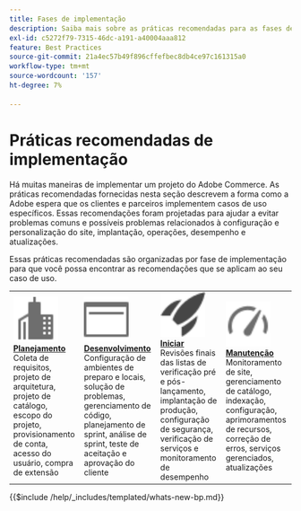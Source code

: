 ```yaml
---
title: Fases de implementação
description: Saiba mais sobre as práticas recomendadas para as fases de implementação dos projetos do Adobe Commerce.
exl-id: c5272f79-7315-46dc-a191-a40004aaa812
feature: Best Practices
source-git-commit: 21a4ec57b49f896cffefbec8db4ce97c161315a0
workflow-type: tm+mt
source-wordcount: '157'
ht-degree: 7%

---
```


# Práticas recomendadas de implementação

Há muitas maneiras de implementar um projeto do Adobe Commerce. As práticas recomendadas fornecidas nesta seção descrevem a forma como a Adobe espera que os clientes e parceiros implementem casos de uso específicos. Essas recomendações foram projetadas para ajudar a evitar problemas comuns e possíveis problemas relacionados à configuração e personalização do site, implantação, operações, desempenho e atualizações.

Essas práticas recomendadas são organizadas por fase de implementação para que você possa encontrar as recomendações que se aplicam ao seu caso de uso.

<table style="table-layout:fixed">
<tr>
  <td>
    <a href="planning/overview.md">
    <img alt="Planejamento" src="../../assets/icons/enterprise.svg" width="80" height="80"/>
    </a>
    <div>
    <a href="planning/overview.md"><strong>Planejamento</strong></a>
    </div>
    Coleta de requisitos, projeto de arquitetura, projeto de catálogo, escopo do projeto, provisionamento de conta, acesso do usuário, compra de extensão
    <br>
  </td>
  <td>
    <a href="development/overview.md">
      <img alt="Desenvolvimento" src="../../assets/icons/page-rule.svg" width="80" height="80">
    </a>
    <div>
    <a href="development/overview.md"><strong>Desenvolvimento</strong></a>
    </div>
    Configuração de ambientes de preparo e locais, solução de problemas, gerenciamento de código, planejamento de sprint, análise de sprint, teste de aceitação e aprovação do cliente
    <br>
  </td>
  <td>
    <a href="launch/overview.md">
      <img alt="Launch" src="../../assets/icons/launch.svg" width="80" height="80">
    </a>
    <div>
    <a href="launch/overview.md"><strong>Iniciar</strong></a>
    </div>
    Revisões finais das listas de verificação pré e pós-lançamento, implantação de produção, configuração de segurança, verificação de serviços e monitoramento de desempenho  
    <br>
  </td>
  <td>
    <a href="maintenance/overview.md">
      <img alt="Manutenção" src="../../assets/icons/gauge.svg" width="80" height="80">
    </a>
    <div>
    <a href="maintenance/overview.md"><strong>Manutenção</strong></a>
    </div>
    Monitoramento de site, gerenciamento de catálogo, indexação, configuração, aprimoramentos de recursos, correção de erros, serviços gerenciados, atualizações   
    <br>
  </td>
</tr>
</table>

{{$include /help/_includes/templated/whats-new-bp.md}}

<!-- Last updated from includes: 2025-09-04 11:19:10 -->

